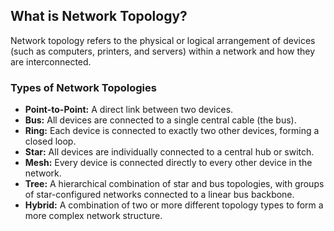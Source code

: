 ## What is Network Topology?

Network topology refers to the physical or logical arrangement of devices (such as computers, printers, and servers) within a network and how they are interconnected.

### Types of Network Topologies

- **Point-to-Point:** A direct link between two devices.
- **Bus:** All devices are connected to a single central cable (the bus).
- **Ring:** Each device is connected to exactly two other devices, forming a closed loop.
- **Star:** All devices are individually connected to a central hub or switch.
- **Mesh:** Every device is connected directly to every other device in the network.
- **Tree:** A hierarchical combination of star and bus topologies, with groups of star-configured networks connected to a linear bus backbone.
- **Hybrid:** A combination of two or more different topology types to form a more complex network structure.
